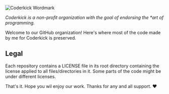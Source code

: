 ![Coderkick Wordmark](https://coderkick.com/assets/CoderkickWordmark.png)

_Coderkick is a non-profit organization with the goal of endorsing the **art* of programming._

Welcome to our GitHub organization! Here's where most of the code made by me for Coderkick is preserved.

## Legal
Each repository contains a LICENSE file in its root directory containing the license applied to all files/directories in it. Some parts of the code might be under different licenses.

That's it. Hope you wil enjoy our work. Thanks for any and all support. ❤️
